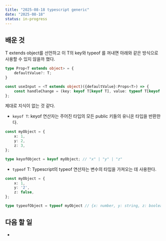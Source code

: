 ```yaml
---
title: "2025-08-18 typescript generic"
date: "2025-08-18"
status: in-progress
---
```


## 배운 것
T extends object를 선언하고 이 T의 key와 typeof 를 꺼내면 아래와 같은 방식으로 사용할 수 있지 않을까 했다.
```typescript
type Prop<T extends object> = {
	defaultValue?: T;
}

const useInput = <T extends object)({defaultValue}:Props<T>) => {
	const handleChange = (key: keyof T[keyof T], value: typeof T[keyof T]) => {};
};
```
제대로 지식이 없는 것 같다.
- `keyof T`:  keyof 연산자는 주어진 타입의 모든 public 키들의 유니온 타입을 반환한다.
```typescript
const myObject = {
	x: 1,
	y: 2,
	z: 3,
};

type keyofObject = keyof myObject; // "x" | "y" | "z"

```
- `typeof` T: Typescript의 typeof 연산자는 변수의 타입을 가져오는 데 사용한다. 
```typescript
const myObject = {
	x: 1,
	y: '2',
	z: false,
};

type typeofObject = typeof myObject // {x: number, y: string, z: boolean}
```
## 다음 할 일
- 